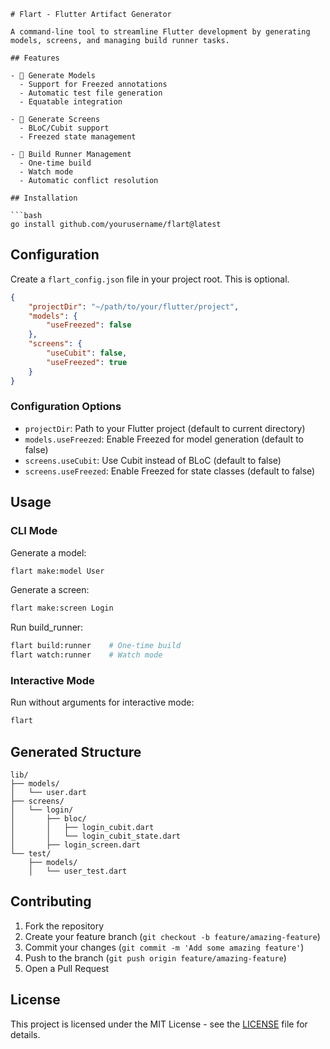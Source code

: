 
```
# Flart - Flutter Artifact Generator

A command-line tool to streamline Flutter development by generating models, screens, and managing build runner tasks.

## Features

- 🎯 Generate Models
  - Support for Freezed annotations
  - Automatic test file generation
  - Equatable integration

- 📱 Generate Screens
  - BLoC/Cubit support
  - Freezed state management

- 🔄 Build Runner Management
  - One-time build
  - Watch mode
  - Automatic conflict resolution

## Installation

```bash
go install github.com/yourusername/flart@latest
```

## Configuration

Create a `flart_config.json` file in your project root. This is optional.

```json
{
    "projectDir": "~/path/to/your/flutter/project",
    "models": {
        "useFreezed": false
    },
    "screens": {
        "useCubit": false,
        "useFreezed": true
    }
}
```

### Configuration Options

- `projectDir`: Path to your Flutter project (default to current directory)
- `models.useFreezed`: Enable Freezed for model generation (default to false)
- `screens.useCubit`: Use Cubit instead of BLoC (default to false)
- `screens.useFreezed`: Enable Freezed for state classes (default to false)

## Usage

### CLI Mode

Generate a model:
```bash
flart make:model User
```

Generate a screen:
```bash
flart make:screen Login
```

Run build_runner:
```bash
flart build:runner    # One-time build
flart watch:runner    # Watch mode
```

### Interactive Mode

Run without arguments for interactive mode:
```bash
flart
```

## Generated Structure

```
lib/
├── models/
│   └── user.dart
├── screens/
│   └── login/
│       ├── bloc/
│       │   ├── login_cubit.dart
│       │   └── login_cubit_state.dart
│       ├── login_screen.dart
└── test/
    ├── models/
    │   └── user_test.dart
```

## Contributing

1. Fork the repository
2. Create your feature branch (`git checkout -b feature/amazing-feature`)
3. Commit your changes (`git commit -m 'Add some amazing feature'`)
4. Push to the branch (`git push origin feature/amazing-feature`)
5. Open a Pull Request

## License

This project is licensed under the MIT License - see the [LICENSE](LICENSE) file for details.